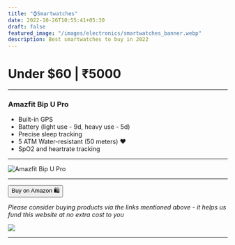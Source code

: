 ```yaml
---
title: "⌚Smartwatches"
date: 2022-10-26T10:55:41+05:30
draft: false
featured_image: "/images/electronics/smartwatches_banner.webp"
description: Best smartwatches to buy in 2022
---
```

<link rel="stylesheet" href="/styles.css">

# Under $60 | ₹5000
___

### Amazfit Bip U Pro

- Built-in GPS
- Battery (light use - 9d, heavy use - 5d)
- Precise sleep tracking
- 5 ATM Water-resistant (50 meters) ❤️
- SpO2 and heartrate tracking
___

![Amazfit Bip U Pro](/images/electronics/bip_u.webp)

___

<!-- | _Amazfit Bip U Pro_ | [Amazon](https://amzn.to/3TGxW4o) |
|----|---| -->

<button class="button-58" role="button" onclick="location.href='https://amzn.to/3TGxW4o'" >Buy on Amazon 🛍️</button>

_Please consider buying products via the links mentioned above - it helps us fund this website at no extra cost to you_

<!-- Amazfit Bip U Pro -->
<a href="https://www.amazon.in/Amazfit-Electronic-Compass-Fitness-Tracker/dp/B091CMRNXY?crid=2JT3PSTMHTEQW&keywords=amazfit+bip+u+pro&qid=1666763674&qu=eyJxc2MiOiIzLjQ3IiwicXNhIjoiMi44MSIsInFzcCI6IjIuMzgifQ%3D%3D&s=computers&sprefix=Amazfit+bip+%2Ccomputers%2C179&sr=1-4&linkCode=li1&tag=jinjja-21&linkId=4f73b96b9d4fa23865814a50fbbd9a59&language=en_IN&ref_=as_li_ss_il" target="_blank"><img border="0" src="//ws-in.amazon-adsystem.com/widgets/q?_encoding=UTF8&ASIN=B091CMRNXY&Format=_SL110_&ID=AsinImage&MarketPlace=IN&ServiceVersion=20070822&WS=1&tag=jinjja-21&language=en_IN" ></a><img src="https://ir-in.amazon-adsystem.com/e/ir?t=jinjja-21&language=en_IN&l=li1&o=31&a=B091CMRNXY" width="1" height="1" border="0" alt="" style="border:none !important; margin:0px !important;" />
___